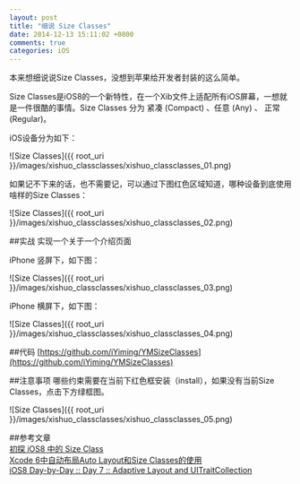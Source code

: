 ```yaml
---
layout: post
title: "细说 Size Classes"
date: 2014-12-13 15:11:02 +0800
comments: true
categories: iOS
---
```


本来想细说说Size Classes，没想到苹果给开发者封装的这么简单。

Size Classes是iOS8的一个新特性，在一个Xib文件上适配所有iOS屏幕，一想就是一件很酷的事情。Size Classes 分为 紧凑 (Compact) 、任意 (Any) 、 正常 (Regular)。

iOS设备分为如下：

![Size Classes]({{ root_uri }}/images/xishuo_classclasses/xishuo_classclasses_01.png)  

如果记不下来的话，也不需要记，可以通过下图红色区域知道，哪种设备到底使用啥样的Size Classes：

![Size Classes]({{ root_uri }}/images/xishuo_classclasses/xishuo_classclasses_02.png)  

##实战
实现一个关于一个介绍页面

iPhone 竖屏下，如下图：

![Size Classes]({{ root_uri }}/images/xishuo_classclasses/xishuo_classclasses_03.png)  

iPhone 横屏下，如下图：

![Size Classes]({{ root_uri }}/images/xishuo_classclasses/xishuo_classclasses_04.png)  

##代码
[https://github.com/iYiming/YMSizeClasses](https://github.com/iYiming/YMSizeClasses)

##注意事项
哪些约束需要在当前下红色框安装（install），如果没有当前Size Classes，点击下方绿框图。

![Size Classes]({{ root_uri }}/images/xishuo_classclasses/xishuo_classclasses_05.png)  


##参考文章  
[初探 iOS8 中的 Size Class](http://blog.csdn.net/yongyinmg/article/details/39315829)  
[Xcode 6中自动布局Auto Layout和Size Classes的使用](http://blog.csdn.net/lihuiqwertyuiop/article/details/39271887)  
[iOS8 Day-by-Day :: Day 7 :: Adaptive Layout and UITraitCollection](http://www.shinobicontrols.com/blog/posts/2014/07/28/ios8-day-by-day-day-7-adaptive-layout-and-uitraitcollection)  

